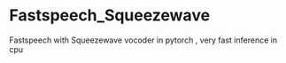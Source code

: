 # Fastspeech_Squeezewave
Fastspeech with Squeezewave vocoder in pytorch , very fast inference in cpu 
